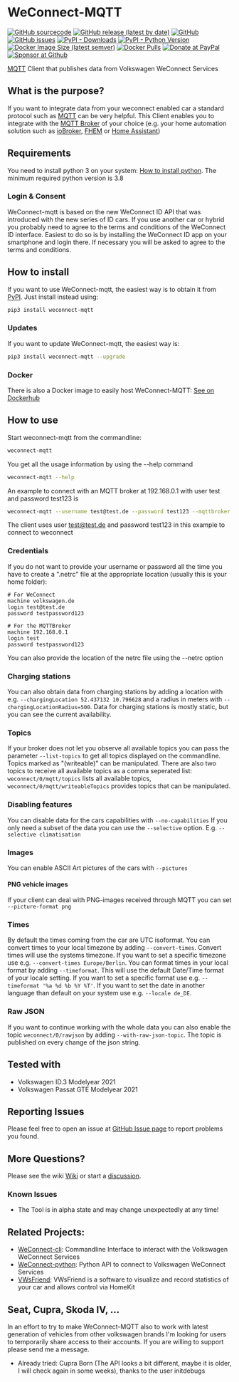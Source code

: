 # WeConnect-MQTT
[![GitHub sourcecode](https://img.shields.io/badge/Source-GitHub-green)](https://github.com/tillsteinbach/WeConnect-mqtt/)
[![GitHub release (latest by date)](https://img.shields.io/github/v/release/tillsteinbach/WeConnect-mqtt)](https://github.com/tillsteinbach/WeConnect-mqtt/releases/latest)
[![GitHub](https://img.shields.io/github/license/tillsteinbach/WeConnect-mqtt)](https://github.com/tillsteinbach/WeConnect-mqtt/blob/master/LICENSE)
[![GitHub issues](https://img.shields.io/github/issues/tillsteinbach/WeConnect-mqtt)](https://github.com/tillsteinbach/WeConnect-mqtt/issues)
[![PyPI - Downloads](https://img.shields.io/pypi/dm/weconnect-mqtt?label=PyPI%20Downloads)](https://pypi.org/project/weconnect-mqtt/)
[![PyPI - Python Version](https://img.shields.io/pypi/pyversions/weconnect-mqtt)](https://pypi.org/project/weconnect-mqtt/)
[![Docker Image Size (latest semver)](https://img.shields.io/docker/image-size/tillsteinbach/weconnect-mqtt?sort=semver)](https://hub.docker.com/r/tillsteinbach/weconnect-mqtt)
[![Docker Pulls](https://img.shields.io/docker/pulls/tillsteinbach/weconnect-mqtt)](https://hub.docker.com/r/tillsteinbach/weconnect-mqtt)
[![Donate at PayPal](https://img.shields.io/badge/Donate-PayPal-2997d8)](https://www.paypal.com/donate?hosted_button_id=2BVFF5GJ9SXAJ)
[![Sponsor at Github](https://img.shields.io/badge/Sponsor-GitHub-28a745)](https://github.com/sponsors/tillsteinbach)

[MQTT](https://mqtt.org) Client that publishes data from Volkswagen WeConnect Services

## What is the purpose?
If you want to integrate data from your weconnect enabled car a standard protocol such as [MQTT](https://mqtt.org) can be very helpful. This Client enables you to integrate with the [MQTT Broker](https://mqtt.org/software/) of your choice (e.g. your home automation solution such as [ioBroker](https://www.iobroker.net), [FHEM](https://fhem.de) or [Home Assistant](https://www.home-assistant.io))

## Requirements
You need to install python 3 on your system: [How to install python](https://realpython.com/installing-python/). The minimum required python version is 3.8

### Login & Consent
WeConnect-mqtt is based on the new WeConnect ID API that was introduced with the new series of ID cars. If you use another car or hybrid you probably need to agree to the terms and conditions of the WeConnect ID interface. Easiest to do so is by installing the WeConnect ID app on your smartphone and login there. If necessary you will be asked to agree to the terms and conditions.

## How to install
If you want to use WeConnect-mqtt, the easiest way is to obtain it from [PyPI](https://pypi.org/project/weconnect-mqtt/). Just install instead using:
```bash
pip3 install weconnect-mqtt
```
### Updates
If you want to update WeConnect-mqtt, the easiest way is:
```bash
pip3 install weconnect-mqtt --upgrade
```
### Docker
There is also a Docker image to easily host WeConnect-MQTT: [See on Dockerhub](https://hub.docker.com/repository/docker/tillsteinbach/weconnect-mqtt)

## How to use
Start weconnect-mqtt from the commandline:
```bash
weconnect-mqtt
```
You get all the usage information by using the --help command
```bash
weconnect-mqtt --help
```
An example to connect with an MQTT broker at 192.168.0.1 with user test and password test123 is
```bash
weconnect-mqtt --username test@test.de --password test123 --mqttbroker 192.168.0.1 --mqtt-username test --mqtt-password test123 --prefix weconnect
```
The client uses user test@test.de and password test123 in this example to connect to weconnect

### Credentials
If you do not want to provide your username or password all the time you have to create a ".netrc" file at the appropriate location (usually this is your home folder):
```
# For WeConnect
machine volkswagen.de
login test@test.de
password testpassword123

# For the MQTTBroker
machine 192.168.0.1
login test
password testpassword123
```
You can also provide the location of the netrc file using the --netrc option

### Charging stations
You can also obtain data from charging stations by adding a location with e.g. `--chargingLocation 52.437132 10.796628` and a radius in meters with `--chargingLocationRadius=500`.
Data for charging stations is mostly static, but you can see the current availability.

### Topics
If your broker does not let you observe all available topics you can pass the parameter `--list-topics` to get all topics displayed on the commandline. Topics marked as "(writeable)" can be manipulated.
There are also two topics to receive all available topics as a comma seperated list: `weconnect/0/mqtt/topics` lists all available topics, `weconnect/0/mqtt/writeableTopics` provides topics that can be manipulated.

### Disabling features
You can disable data for the cars capabilities with `--no-capabilities`
If you only need a subset of the data you can use the `--selective` option. E.g. `--selective climatisation`

### Images
You can enable ASCII Art pictures of the cars with `--pictures`

#### PNG vehicle images
If your client can deal with PNG-images received through MQTT you can set `--picture-format png`

### Times
By default the times coming from the car are UTC isoformat. You can convert times to your local timezone by adding `--convert-times`. Convert times will use the systems timezone. If you want to set a specific timezone use e.g. `--convert-times Europe/Berlin`.
You can format times in your local format by adding `--timeformat`. This will use the default Date/Time format of your locale setting. If you want to set a specific format use e.g. `--timeformat '%a %d %b %Y %T'`.
If you want to set the date in another language than default on your system use e.g. `--locale de_DE`.

### Raw JSON
If you want to continue working with the whole data you can also enable the topic `weconnect/0/rawjson` by adding `--with-raw-json-topic`. The topic is published on every change of the json string.

## Tested with
- Volkswagen ID.3 Modelyear 2021
- Volkswagen Passat GTE Modelyear 2021

## Reporting Issues
Please feel free to open an issue at [GitHub Issue page](https://github.com/tillsteinbach/WeConnect-mqtt/issues) to report problems you found.

## More Questions?
Please see the wiki [Wiki](https://github.com/tillsteinbach/WeConnect-mqtt/wiki) or start a [discussion](https://github.com/tillsteinbach/WeConnect-mqtt/discussions).

### Known Issues
- The Tool is in alpha state and may change unexpectedly at any time!

## Related Projects:
- [WeConnect-cli](https://github.com/tillsteinbach/WeConnect-cli): Commandline Interface to interact with the Volkswagen WeConnect Services
- [WeConnect-python](https://github.com/tillsteinbach/WeConnect-python): Python API to connect to Volkswagen WeConnect Services
- [VWsFriend](https://github.com/tillsteinbach/VWsFriend): VWsFriend is a software to visualize and record statistics of your car and allows control via HomeKit

## Seat, Cupra, Skoda IV, ...
In an effort to try to make WeConnect-MQTT also to work with latest generation of vehicles from other volkswagen brands I'm looking for users to temporarily share access to their accounts. If you are willing to support please send me a message.
- Already tried: Cupra Born (The API looks a bit different, maybe it is older, I will check again in some weeks), thanks to the user initdebugs
